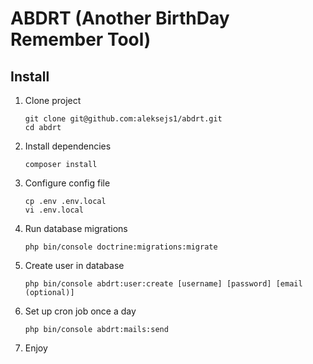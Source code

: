 # ABDRT (Another BirthDay Remember Tool)

## Install

1. Clone project
    ```
    git clone git@github.com:aleksejs1/abdrt.git
    cd abdrt
    ```

2. Install dependencies
    ```
    composer install
    ```

3. Configure config file
    ```
    cp .env .env.local
    vi .env.local
    ```

4. Run database migrations
    ```
    php bin/console doctrine:migrations:migrate
    ```

5. Create user in database
    ```
    php bin/console abdrt:user:create [username] [password] [email (optional)]
    ```

6. Set up cron job once a day
    ```
    php bin/console abdrt:mails:send
    ```

7. Enjoy
